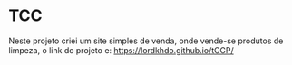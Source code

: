 # TCC

Neste projeto criei um site simples de venda, onde vende-se produtos de limpeza, o link do projeto e: https://lordkhdo.github.io/tCCP/
